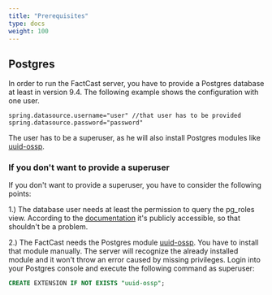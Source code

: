 ```yaml
---
title: "Prerequisites"
type: docs
weight: 100
---
```



## Postgres

In order to run the FactCast server, you have to provide a Postgres database at least in version 9.4.
The following example shows the configuration with one user.

```properties
spring.datasource.username="user" //that user has to be provided
spring.datasource.password="password"
```


The user has to be a superuser, as he will also install Postgres modules like [uuid-ossp](https://www.postgresql.org/docs/11/uuid-ossp.html).

### If you don't want to provide a superuser

If you don't want to provide a superuser, you have to consider the following points:

1.) The database user needs at least the permission to query the pg_roles view. According to the [documentation](https://www.postgresql.org/docs/10/view-pg-roles.html) it's publicly accessible, so that shouldn't be a problem.

2.) The FactCast needs the Postgres module [uuid-ossp](https://www.postgresql.org/docs/11/uuid-ossp.html). You have to install that module manually. The server will recognize the already installed module and it won't throw an error caused by missing privileges.
Login into your Postgres console and execute the following command as superuser:

```sql
CREATE EXTENSION IF NOT EXISTS "uuid-ossp";
```
